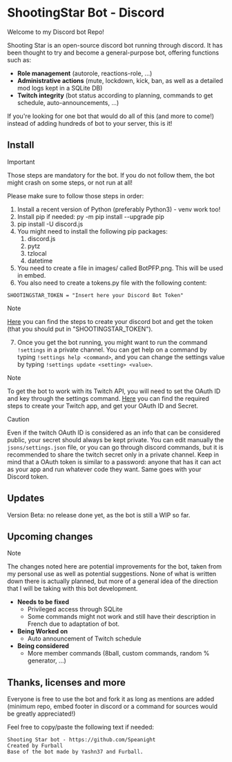 # ShootingStar Bot - Discord

Welcome to my Discord bot Repo!

Shooting Star is an open-source discord bot running through discord. It has been thought to try and become a general-purpose bot, offering functions such as:
- **Role management** (autorole, reactions-role, ...)
- **Administrative actions** (mute, lockdown, kick, ban, as well as a detailed mod logs kept in a SQLite DB)
- **Twitch integrity** (bot status according to planning, commands to get schedule, auto-announcements, ...)

If you're looking for one bot that would do all of this (and more to come!) instead of adding hundreds of bot to your server, this is it!

## Install
> [!IMPORTANT]
> Those steps are mandatory for the bot. If you do not follow them, the bot might crash on some steps, or not run at all!
> 
> Please make sure to follow those steps in order:

1. Install a recent version of Python (preferably Python3) - venv work too!
2. Install pip if needed: py -m pip install --upgrade pip
3. pip install -U discord.js
4. You might need to install the following pip packages:
   1. discord.js
   2. pytz
   3. tzlocal
   4. datetime
5. You need to create a file in images/ called BotPFP.png. This will be used in embed.
6. You also need to create a tokens.py file with the following content:
```
SHOOTINGSTAR_TOKEN = "Insert here your Discord Bot Token"
```
> [!NOTE]
> [Here](https://discordpy.readthedocs.io/en/stable/discord.html) you can find the steps to create your discord bot and get the token (that you should put in "SHOOTINGSTAR_TOKEN").

7. Once you get the bot running, you might want to run the command `!settings` in a private channel. You can get help on a command by typing `!settings help <command>`, and you can change the settings value by typing `!settings update <setting> <value>`.

> [!NOTE]
> To get the bot to work with its Twitch API, you will need to set the OAuth ID and key through the settings command.
> [Here](https://dev.twitch.tv/docs/authentication/register-app/) you can find the required steps to create your Twitch app, and get your OAuth ID and Secret.

> [!CAUTION]
> Even if the twitch OAuth ID is considered as an info that can be considered public, your secret should always be kept private. You can edit manually the `jsons/settings.json` file, or you can go through discord commands, but it is recommended to share the twitch secret only in a private channel.
> Keep in mind that a OAuth token is similar to a password: anyone that has it can act as your app and run whatever code they want. Same goes with your Discord token.

## Updates
Version Beta: no release done yet, as the bot is still a WIP so far.

## Upcoming changes
> [!NOTE]
> The changes noted here are potential improvements for the bot, taken from my personal use as well as potential suggestions. None of what is written down there is actually planned, but more of a general idea of the direction that I will be taking with this bot development.

- **Needs to be fixed**
  - Privileged access through SQLite
  - Some commands might not work and still have their description in French due to adaptation of bot.
- **Being Worked on**
  - Auto announcement of Twitch schedule
- **Being considered**
  - More member commands (8ball, custom commands, random % generator, ...)

## Thanks, licenses and more
Everyone is free to use the bot and fork it as long as mentions are added (minimum repo, embed footer in discord or a command for sources would be greatly appreciated!)

Feel free to copy/paste the following text if needed:

```
Shooting Star bot - https://github.com/Speanight
Created by Furball
Base of the bot made by Yashn37 and Furball.
```